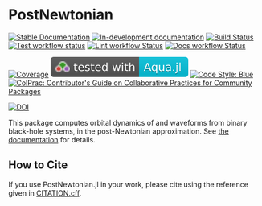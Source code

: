# PostNewtonian

[![Stable Documentation](https://img.shields.io/badge/docs-stable-blue.svg)](https://moble.github.io/PostNewtonian.jl/stable)
[![In-development documentation](https://img.shields.io/badge/docs-dev-blue.svg)](https://moble.github.io/PostNewtonian.jl/dev)
[![Build Status](https://github.com/moble/PostNewtonian.jl/workflows/Test/badge.svg)](https://github.com/moble/PostNewtonian.jl/actions)
[![Test workflow status](https://github.com/moble/PostNewtonian.jl/actions/workflows/Test.yml/badge.svg?branch=main)](https://github.com/moble/PostNewtonian.jl/actions/workflows/Test.yml?query=branch%3Amain)
[![Lint workflow Status](https://github.com/moble/PostNewtonian.jl/actions/workflows/Lint.yml/badge.svg?branch=main)](https://github.com/moble/PostNewtonian.jl/actions/workflows/Lint.yml?query=branch%3Amain)
[![Docs workflow Status](https://github.com/moble/PostNewtonian.jl/actions/workflows/Docs.yml/badge.svg?branch=main)](https://github.com/moble/PostNewtonian.jl/actions/workflows/Docs.yml?query=branch%3Amain)

[![Coverage](https://codecov.io/gh/moble/PostNewtonian.jl/branch/main/graph/badge.svg)](https://codecov.io/gh/moble/PostNewtonian.jl)
[![Aqua QA](https://raw.githubusercontent.com/JuliaTesting/Aqua.jl/master/badge.svg)](https://github.com/JuliaTesting/Aqua.jl)
[![Code Style: Blue](https://img.shields.io/badge/code%20style-blue-4495d1.svg)](https://github.com/invenia/BlueStyle)
[![ColPrac: Contributor's Guide on Collaborative Practices for Community Packages](https://img.shields.io/badge/ColPrac-Contributor's%20Guide-blueviolet)](https://github.com/SciML/ColPrac)

[![DOI](https://zenodo.org/badge/DOI/10.5281/zenodo.6847321.svg)](https://doi.org/10.5281/zenodo.6847321)

This package computes orbital dynamics of and waveforms from binary
black-hole systems, in the post-Newtonian approximation.  See [the
documentation](https://moble.github.io/PostNewtonian.jl/dev) for
details.



## How to Cite

If you use PostNewtonian.jl in your work, please cite using the reference given in [CITATION.cff](https://github.com/moble/PostNewtonian.jl/blob/main/CITATION.cff).

